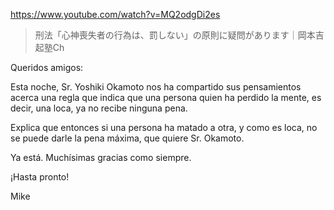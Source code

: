 https://www.youtube.com/watch?v=MQ2odgDi2es

> 刑法「心神喪失者の行為は、罰しない」の原則に疑問があります｜岡本吉起塾Ch

Queridos amigos:

Esta noche, Sr. Yoshiki Okamoto nos ha compartido sus pensamientos acerca una regla que indica que una persona quien ha perdido la mente, es decir, una loca, ya no recibe ninguna pena.

Explica que entonces si una persona ha matado a otra, y como es loca, no se puede darle la pena máxima, que quiere Sr. Okamoto.

Ya está. Muchísimas gracias como siempre.

¡Hasta pronto!

Mike
